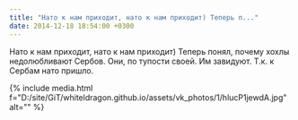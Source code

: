 ```yaml
---
title: "Нато к нам приходит, нато к нам приходит) Теперь п..."
date: 2014-12-18 18:54:00 +0300
---
```


Нато к нам приходит, нато к нам приходит) Теперь понял, почему хохлы недолюбливают Сербов. Они, по тупости своей. Им завидуют. Т.к. к Сербам нато пришло.

{% include media.html f="D:/site/GiT/whiteldragon.github.io/assets/vk_photos/1/hlucP1jewdA.jpg" alt="" %}
